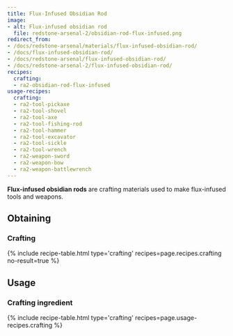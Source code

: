```yaml
---
title: Flux-Infused Obsidian Rod
image:
- alt: Flux-infused obsidian rod
  file: redstone-arsenal-2/obsidian-rod-flux-infused.png
redirect_from:
- /docs/redstone-arsenal/materials/flux-infused-obsidian-rod/
- /docs/flux-infused-obsidian-rod/
- /docs/redstone-arsenal/flux-infused-obsidian-rod/
- /docs/redstone-arsenal-2/flux-infused-obsidian-rod/
recipes:
  crafting:
  - ra2-obsidian-rod-flux-infused
usage-recipes:
  crafting:
  - ra2-tool-pickaxe
  - ra2-tool-shovel
  - ra2-tool-axe
  - ra2-tool-fishing-rod
  - ra2-tool-hammer
  - ra2-tool-excavator
  - ra2-tool-sickle
  - ra2-tool-wrench
  - ra2-weapon-sword
  - ra2-weapon-bow
  - ra2-weapon-battlewrench
---
```


**Flux-infused obsidian rods** are crafting materials used to make flux-infused
tools and weapons.


Obtaining
---------

### Crafting
{% include recipe-table.html type='crafting' recipes=page.recipes.crafting no-result=true %}


Usage
-----

### Crafting ingredient
{% include recipe-table.html type='crafting' recipes=page.usage-recipes.crafting %}
